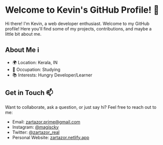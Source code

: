 # Welcome to Kevin's GitHub Profile! 👋

Hi there! I'm Kevin, a web developer enthusiast. Welcome to my GitHub profile! Here you'll find some of my projects, contributions, and maybe a little bit about me.

## About Me ℹ️

- 🌍 Location: Kerala, IN
- 💼 Occupation: Studying
- 📚 Interests: Hungry Developer/Learner

## Get in Touch 📫

Want to collaborate, ask a question, or just say hi? Feel free to reach out to me:

- Email: zartazor.prime@gmail.com
- Instagram: [@magiscky](https://instagram.com/magiscky)
- Twitter: [@zartazor_real](https://twitter.com/zartazor_real)
- Personal Website: [zartazor.netlify.app](https://zartazor.netlify.app)

<!--
**ZerorLukey/ZerorLukey** is a ✨ _special_ ✨ repository because its `README.md` (this file) appears on your GitHub profile.

Here are some ideas to get you started:

- 🔭 I’m currently working on ...
-  ...
- 👯 I’m looking to collaborate on ...
- 🤔 I’m looking for help with ...
- 💬 Ask me about ...
- 📫 How to reach me: ...
- 😄 Pronouns: ...
- ⚡ Fun fact: ...
-->
